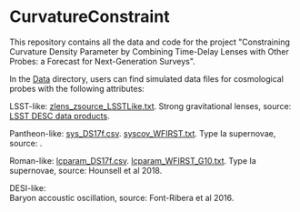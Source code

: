 # CurvatureConstraint
This repository contains all the data and code for the project "Constraining Curvature Density Parameter by Combining Time-Delay Lenses with Other Probes: a Forecast for Next-Generation Surveys". 

In the [Data](/Data) directory, users can find simulated data files for cosmological probes with the following attributes:

LSST-like: 
[zlens_zsource_LSSTLike.txt](/Data/zlens_zsource_LSSTLike.txt).
Strong gravitational lenses, source: [LSST DESC data products](https://lsstdesc.org/).

Pantheon-like: 
[sys_DS17f.csv](/Data/sys_DS17f.csv).
[syscov_WFIRST.txt](/Data/syscov_WFIRST.txt).
Type Ia supernovae, source: .

Roman-like: 
[lcparam_DS17f.csv](/Data/lcparam_DS17f.csv).
[lcparam_WFIRST_G10.txt](/Data/lcparam_WFIRST_G10.txt).
Type Ia supernovae, source: Hounsell et al 2018.

DESI-like:                             
Baryon accoustic oscillation, source: Font-Ribera et al 2016.   

